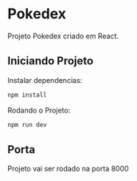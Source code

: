 # Pokedex

Projeto Pokedex criado em React.

## Iniciando Projeto

Instalar dependencias:

```cs
npm install
```

Rodando o Projeto:

```cs
npm run dev
```

## Porta

Projeto vai ser rodado na porta 8000